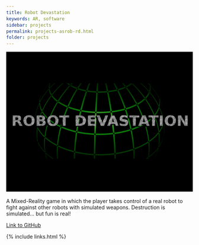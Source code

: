 ```yaml
---
title: Robot Devastation
keywords: AR, software
sidebar: projects
permalink: projects-asrob-rd.html
folder: projects
---
```


<img class="img-rounded" src="img/projects/robot-devastation.png" alt="Robot Devastation feature picture">

A Mixed-Reality game in which the player takes control of a real robot to fight against other robots with simulated weapons. Destruction is simulated... but fun is real!

[Link to GitHub](https://github.com/asrob-uc3m/robotDevastation)

{% include links.html %}
